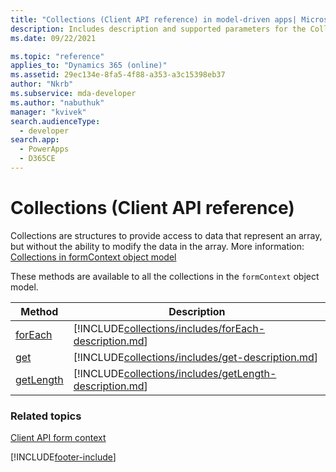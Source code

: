 ```yaml
---
title: "Collections (Client API reference) in model-driven apps| MicrosoftDocs"
description: Includes description and supported parameters for the Collections method.
ms.date: 09/22/2021

ms.topic: "reference"
applies_to: "Dynamics 365 (online)"
ms.assetid: 29ec134e-8fa5-4f88-a353-a3c15398eb37
author: "Nkrb"
ms.subservice: mda-developer
ms.author: "nabuthuk"
manager: "kvivek"
search.audienceType:
  - developer
search.app:
  - PowerApps
  - D365CE
---
```


# Collections (Client API reference)

Collections are structures to provide access to data that represent an array, but without the ability to modify the data in the array. More information: [Collections in formContext object model](../clientapi-form-context.md#collections-in-the-formcontext-object-model)

These methods are available to all the collections in the `formContext` object model.

| Method                                | Description                                                                                              |
| ------------------------------------- | -------------------------------------------------------------------------------------------------------- |
| [forEach](collections/forEach.md)     | [!INCLUDE[collections/includes/forEach-description.md](collections/includes/forEach-description.md)]     |
| [get](collections/get.md)             | [!INCLUDE[collections/includes/get-description.md](collections/includes/get-description.md)]             |
| [getLength](collections/getLength.md) | [!INCLUDE[collections/includes/getLength-description.md](collections/includes/getLength-description.md)] |

### Related topics

[Client API form context](../clientapi-form-context.md)

[!INCLUDE[footer-include](../../../../includes/footer-banner.md)]
